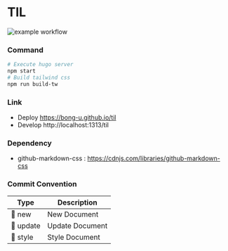 # TIL

![example workflow](https://github.com/bong-u/til/actions/workflows/hugo.yml/badge.svg)

### Command

```bash
# Execute hugo server
npm start
# Build tailwind css
npm run build-tw
```

### Link

- Deploy https://bong-u.github.io/til
- Develop http://localhost:1313/til

### Dependency

- github-markdown-css : https://cdnjs.com/libraries/github-markdown-css

### Commit Convention

| Type      | Description     |
| --------- | --------------- |
| 📝 new    | New Document    |
| 📝 update | Update Document |
| 🎨 style  | Style Document  |
